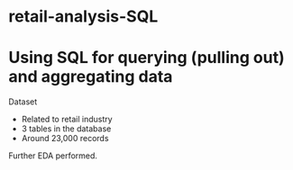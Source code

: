 # retail-analysis-SQL
# Using SQL for querying (pulling out) and aggregating data

Dataset 
- Related to retail industry
- 3 tables in the database
- Around 23,000 records

Further EDA performed.
